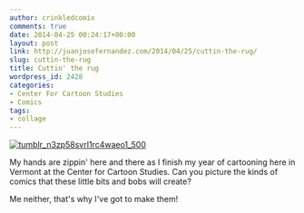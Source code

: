 ```yaml
---
author: crinkledcomix
comments: true
date: 2014-04-25 00:24:17+00:00
layout: post
link: http://juanjosefernandez.com/2014/04/25/cuttin-the-rug/
slug: cuttin-the-rug
title: Cuttin' the rug
wordpress_id: 2428
categories:
- Center For Cartoon Studies
- Comics
tags:
- collage
---
```


[![tumblr_n3zp58svrI1rc4waeo1_500](http://fernandezjuanjose.files.wordpress.com/2014/04/tumblr_n3zp58svri1rc4waeo1_500.jpg)](http://fernandezjuanjose.files.wordpress.com/2014/04/tumblr_n3zp58svri1rc4waeo1_500.jpg)

My hands are zippin' here and there as I finish my year of cartooning here in Vermont at the Center for Cartoon Studies. Can you picture the kinds of comics that these little bits and bobs will create? 

Me neither, that's why I've got to make them!
